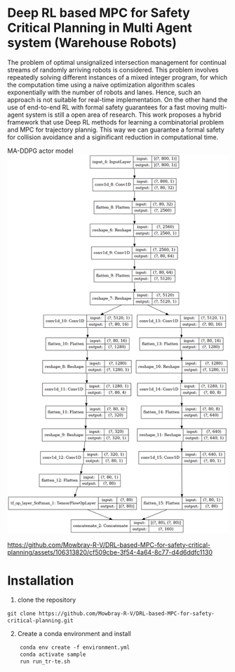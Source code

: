 # Deep RL based MPC for Safety Critical Planning in Multi Agent system (Warehouse Robots)  

The problem of optimal unsignalized intersection management for continual streams of randomly arriving robots is considered. This problem involves repeatedly solving different instances of a mixed integer program, for which the computation time using a naive optimization algorithm scales exponentially with the number of robots and lanes. Hence, such an approach is not suitable for real-time implementation. On the other hand the use of end-to-end RL with formal safety guarantees for a fast moving multi-agent system is still a open area of research. This work proposes a hybrid framework that use Deep RL methods for learning a combinatorial problem and MPC for trajectory plannig. This way we can guarantee a formal safety for collision avoidance and a siginificant reduction in computational time. 

 MA-DDPG actor model
![](https://github.com/Mowbray-R-V/DRL-based-MPC-for-safety-critical-planning/blob/main/RL-MPC/model.png)



https://github.com/Mowbray-R-V/DRL-based-MPC-for-safety-critical-planning/assets/106313820/cf509cbe-3f54-4a64-8c77-d4d6ddfc1130



# Installation

1. clone the repository
   
 ``` 
 git clone https://github.com/Mowbray-R-V/DRL-based-MPC-for-safety-critical-planning.git
 ``` 
 
2. Create a conda environment and install

 ``` cd DRL-based-MPC-for-safety-critical-planning
     conda env create -f environment.yml
     conda activate sample
     run run_tr-te.sh 
 ```


